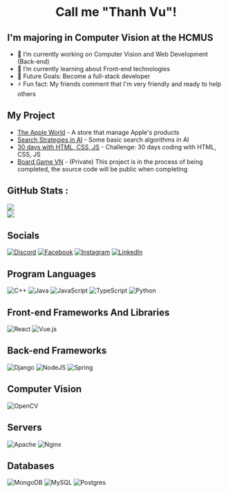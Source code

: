 <h1 align="center">
   Call me "Thanh Vu"!
</h1>

## I'm majoring in Computer Vision at the HCMUS
- 🔭 I’m currently working on Computer Vision and Web Development (Back-end)
- 🌱 I’m currently learning about Front-end technologies
- 🎯 Future Goals: Become a full-stack developer
- ⚡ Fun fact: My friends comment that I'm very friendly and ready to help others

## My Project
* [The Apple World](https://github.com/thanhvvu34/the-apple-world) - A store that manage Apple's products
* [Search Strategies in AI](https://github.com/thanhvvu34/ai-basic-search-strategies) - Some basic search algorithms in AI
* [30 days with HTML, CSS, JS](https://github.com/thanhvvu34/30-days-reality-html-css-js) - Challenge: 30 days coding with HTML, CSS, JS
* [Board Game VN](https://github.com/thanhvvu34) - (Private) This project is in the process of being completed, the source code will be public when completing

## GitHub Stats :
![](https://github-readme-stats.vercel.app/api?username=thanhvvu34&theme=radical&hide_border=false&include_all_commits=false&count_private=false)<br/>
![](https://github-readme-stats.vercel.app/api/top-langs/?username=thanhvvu34&theme=radical&hide_border=false&include_all_commits=false&count_private=false&layout=compact)

## Socials
[![Discord](https://img.shields.io/badge/Discord-%237289DA.svg?logo=discord&logoColor=white)](htttps://discord.gg/#5825) [![Facebook](https://img.shields.io/badge/Facebook-%231877F2.svg?logo=Facebook&logoColor=white)](https://facebook.com/thanhvu.me) [![Instagram](https://img.shields.io/badge/Instagram-%23E4405F.svg?logo=Instagram&logoColor=white)](https://instagram.com/_thanhvu.me) [![LinkedIn](https://img.shields.io/badge/LinkedIn-%230077B5.svg?logo=linkedin&logoColor=white)](https://linkedin.com/in/thanhvu-me) 

## Program Languages
![C++](https://img.shields.io/badge/c++-%2300599C.svg?style=for-the-badge&logo=c%2B%2B&logoColor=white) ![Java](https://img.shields.io/badge/java-%23ED8B00.svg?style=for-the-badge&logo=java&logoColor=white) ![JavaScript](https://img.shields.io/badge/javascript-%23323330.svg?style=for-the-badge&logo=javascript&logoColor=%23F7DF1E) ![TypeScript](https://img.shields.io/badge/typescript-%23007ACC.svg?style=for-the-badge&logo=typescript&logoColor=white) ![Python](https://img.shields.io/badge/python-3670A0?style=for-the-badge&logo=python&logoColor=ffdd54) 

## Front-end Frameworks And Libraries
![React](https://img.shields.io/badge/react-%2320232a.svg?style=for-the-badge&logo=react&logoColor=%2361DAFB) ![Vue.js](https://img.shields.io/badge/vuejs-%2335495e.svg?style=for-the-badge&logo=vuedotjs&logoColor=%234FC08D) 

## Back-end Frameworks
![Django](https://img.shields.io/badge/django-%23092E20.svg?style=for-the-badge&logo=django&logoColor=white) ![NodeJS](https://img.shields.io/badge/node.js-6DA55F?style=for-the-badge&logo=node.js&logoColor=white) ![Spring](https://img.shields.io/badge/spring-%236DB33F.svg?style=for-the-badge&logo=spring&logoColor=white) 

## Computer Vision
![OpenCV](https://img.shields.io/badge/opencv-%23white.svg?style=for-the-badge&logo=opencv&logoColor=white)

## Servers
![Apache](https://img.shields.io/badge/apache-%23D42029.svg?style=for-the-badge&logo=apache&logoColor=white) ![Nginx](https://img.shields.io/badge/nginx-%23009639.svg?style=for-the-badge&logo=nginx&logoColor=white) 

## Databases
![MongoDB](https://img.shields.io/badge/MongoDB-%234ea94b.svg?style=for-the-badge&logo=mongodb&logoColor=white) ![MySQL](https://img.shields.io/badge/mysql-%2300f.svg?style=for-the-badge&logo=mysql&logoColor=white) ![Postgres](https://img.shields.io/badge/postgres-%23316192.svg?style=for-the-badge&logo=postgresql&logoColor=white)
